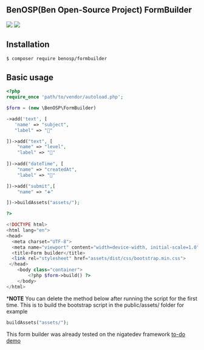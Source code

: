 ## BenOSP(Ben Open-Source Project) FormBuilder

<a href="https://packagist.org/packages/benosp/formbuilder" title="version"><img src="https://img.shields.io/packagist/v/benosp/formbuilder.svg?style=flat-square"/></a>
<a href="https://github.com/abass-bencheik/BenOSP-FormBuilder/blob/master/LICENSE" title="license"><img src="https://img.shields.io/github/license/mashape/apistatus.svg?style=flat-square"/></a>

## Installation
```bash
$ composer require benosp/formbuilder
```
## Basic usage
```php
<?php
require_once 'path/to/vendor/autoload.php';

$form = (new \BenOSP\FormBuilder)

->add('text', [
   'name' => "subject",
   "label" => "📝"

])->add("text", [
    "name" => "level",
    "label" => "📶"
    
])->add("dateTime", [
    "name" => "createdAt",
    "label" => "📆"

])->add("submit",[
    "name" => "➕"

])->buildAssets("assets/");

?>

<!DOCTYPE html>
<html lang="en">
<head>
  <meta charset="UTF-8">
  <meta name="viewport" content="width=device-width, initial-scale=1.0">
  <title>Form builder</title>
  <link rel="stylesheet" href="assets/dist/css/bootstrap.min.css">
 </head>
    <body class="container">
        <?php $form->build() ?>
    </body>
</html>

```
***NOTE** You can delete the method below after running the script for the first time. This is to build the bootstrap script in the public/assets/ folder for example
```php
buildAssets("assets/");
```
This form builder was already tested on the nigatedev framework [to-do demo](https://nigatedev.herokuapp.com/todo)
